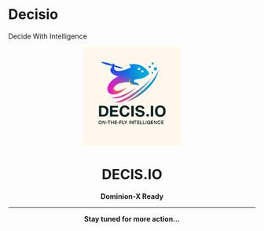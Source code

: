 # Decisio
Decide With Intelligence


<p align="center">
  <img src="decisio_cammilion_wo_typo.png" alt="Decisio Logo" width="200"/>
</p>

<h1 align="center">DECIS.IO</h1>

<p align="center">
  <strong>Dominion-X Ready</strong>
</p>

---

<p align="center">
  <strong>Stay tuned for more action...</strong>
</p>

